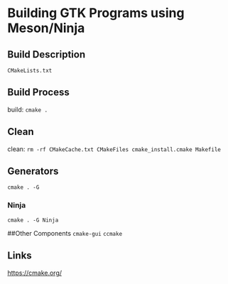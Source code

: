 

# Building GTK Programs using Meson/Ninja

## Build Description
`CMakeLists.txt`


## Build Process
build:
`cmake .`


## Clean
clean:
`rm -rf CMakeCache.txt CMakeFiles cmake_install.cmake Makefile`


## Generators
`cmake . -G`


### Ninja
`cmake . -G Ninja`


##Other Components
`cmake-gui`
`ccmake`


## Links

<https://cmake.org/>

